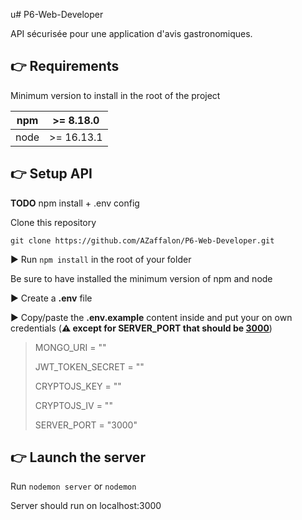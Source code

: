 u# P6-Web-Developer

API sécurisée pour une application d'avis gastronomiques.
## 👉 Requirements

Minimum version to install in the root of the project

| npm | >= 8.18.0 |
| - | - |
| node | >= 16.13.1 |
## 👉 Setup API
**TODO** npm install + .env config

Clone this repository

`git clone https://github.com/AZaffalon/P6-Web-Developer.git`

▶️ Run `npm install` in the root of your folder

Be sure to have installed the minimum version of npm and node

▶️ Create a **.env** file

▶️ Copy/paste the **.env.example** content inside and put your on own credentials (**⚠️ except for SERVER_PORT that should be <ins>3000**</ins>)

> MONGO_URI = ""
>
> JWT_TOKEN_SECRET  = ""
>
> CRYPTOJS_KEY = ""
>
> CRYPTOJS_IV = ""
>
> SERVER_PORT = "3000"

## 👉 Launch the server

Run `nodemon server` or `nodemon`

Server should run on localhost:3000